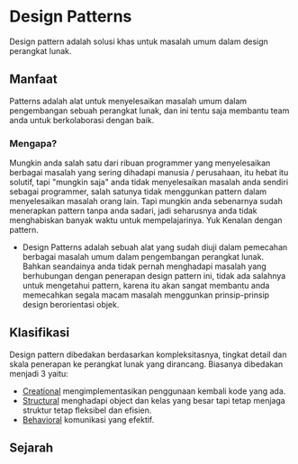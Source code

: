 # Design Patterns
Design pattern adalah solusi khas untuk masalah umum dalam design perangkat lunak.

## Manfaat
Patterns adalah alat untuk menyelesaikan masalah umum dalam pengembangan sebuah perangkat lunak, dan ini tentu saja membantu team anda untuk berkolaborasi dengan baik.
### Mengapa?
Mungkin anda salah satu dari ribuan programmer yang menyelesaikan berbagai masalah yang sering dihadapi manusia / perusahaan, itu hebat itu solutif, tapi "mungkin saja" anda tidak menyelesaikan masalah anda sendiri sebagai programmer, salah satunya tidak menggunkan pattern dalam menyelesaikan masalah orang lain.
Tapi mungkin anda sebenarnya sudah menerapkan pattern tanpa anda sadari, jadi seharusnya anda tidak menghabiskan banyak waktu untuk mempelajarinya. 
Yuk Kenalan dengan pattern.

* Design Patterns adalah sebuah alat yang sudah diuji dalam pemecahan berbagai masalah umum dalam pengembangan perangkat lunak. Bahkan seandainya anda tidak pernah menghadapi masalah yang berhubungan dengan penerapan design pattern ini, tidak ada salahnya untuk mengetahui pattern, karena itu akan sangat membantu anda memecahkan segala macam masalah menggunkan prinsip-prinsip design berorientasi objek.


## Klasifikasi
Design pattern dibedakan berdasarkan kompleksitasnya, tingkat detail dan skala penerapan ke perangkat lunak yang dirancang.
Biasanya dibedakan menjadi 3 yaitu:

* [Creational](creational/README.md) mengimplementasikan penggunaan kembali kode yang ada.
* [Structural](structural/README.md) menghadapi object dan kelas yang besar tapi tetap menjaga struktur tetap fleksibel dan efisien.
* [Behavioral](behavioral/README.md) komunikasi yang efektif.


## Sejarah
